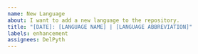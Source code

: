 ```yaml
---
name: New Language
about: I want to add a new language to the repository.
title: "[DATE]: [LANGUAGE NAME] | [LANGUAGE ABBREVIATION]"
labels: enhancement
assignees: DelPyth
---
```

